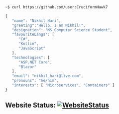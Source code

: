 ```bash
~$ curl https://github.com/user:CruciformHawk7
```
```javascript
{
   "name": "Nikhil Hari",
   "greeting":"Hello, I am Nikhil!",
   "designation": "MS Computer Science Student",
   "favouriteLangs": [ 
      "C#", 
      "Kotlin", 
      "JavaScript"
   ],
   "technologies": [
      "ASP.NET Core",
      "Blazor"
   ],
   "email": "nikhil_hari@live.com",
   "pronouns": "he/him",
   "interests": [ "Microservices", "Containers" ]
}
```
## Website Status: [![WebsiteStatus](https://github.com/cruciformhawk7/nikhilhariwebsite/workflows/GitHub%20Pages/badge.svg)](https://nikhilhari.in)
